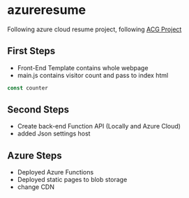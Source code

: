# azureresume
Following azure cloud resume project, following [ACG Project](https://www.youtube.com/watch?v=ieYrBWmkfno)


## First Steps

- Front-End Template contains whole webpage
- main.js contains visitor count and pass to index html

```js
const counter
```

## Second Steps

- Create back-end Function API (Locally and Azure Cloud)
- added Json settings host

## Azure Steps

- Deployed Azure Functions
- Deployed static pages to blob storage
- change CDN 